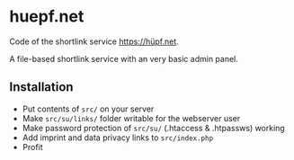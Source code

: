 # huepf.net

Code of the shortlink service https://hüpf.net.

A file-based shortlink service with an very basic admin panel.

## Installation

- Put contents of `src/` on your server
- Make `src/su/links/` folder writable for the webserver user
- Make password protection of `src/su/` (.htaccess & .htpassws) working
- Add imprint and data privacy links to `src/index.php`
- Profit
